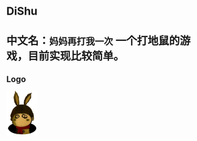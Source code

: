 DiShu
=====
中文名：`妈妈再打我一次`
一个打地鼠的游戏，目前实现比较简单。<br>
=======
Logo
-----
![logo](https://github.com/guodongxiaren/DiShu/raw/alpha/res/drawable-mdpi/dishu.png)
